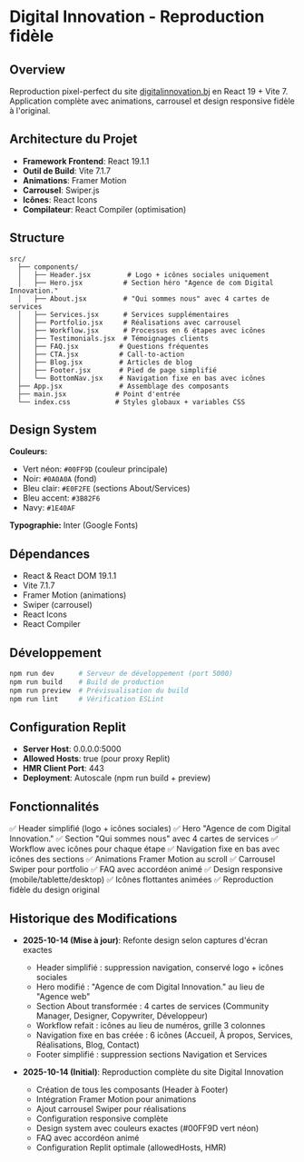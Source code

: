 # Digital Innovation - Reproduction fidèle

## Overview
Reproduction pixel-perfect du site [digitalinnovation.bj](https://www.digitalinnovation.bj/) en React 19 + Vite 7. Application complète avec animations, carrousel et design responsive fidèle à l'original.

## Architecture du Projet
- **Framework Frontend**: React 19.1.1
- **Outil de Build**: Vite 7.1.7
- **Animations**: Framer Motion
- **Carrousel**: Swiper.js
- **Icônes**: React Icons
- **Compilateur**: React Compiler (optimisation)

## Structure
```
src/
  ├── components/
  │   ├── Header.jsx         # Logo + icônes sociales uniquement
  │   ├── Hero.jsx          # Section héro "Agence de com Digital Innovation."
  │   ├── About.jsx         # "Qui sommes nous" avec 4 cartes de services
  │   ├── Services.jsx      # Services supplémentaires
  │   ├── Portfolio.jsx     # Réalisations avec carrousel
  │   ├── Workflow.jsx      # Processus en 6 étapes avec icônes
  │   ├── Testimonials.jsx  # Témoignages clients
  │   ├── FAQ.jsx          # Questions fréquentes
  │   ├── CTA.jsx          # Call-to-action
  │   ├── Blog.jsx         # Articles de blog
  │   ├── Footer.jsx       # Pied de page simplifié
  │   └── BottomNav.jsx    # Navigation fixe en bas avec icônes
  ├── App.jsx              # Assemblage des composants
  ├── main.jsx            # Point d'entrée
  └── index.css           # Styles globaux + variables CSS
```

## Design System
**Couleurs:**
- Vert néon: `#00FF9D` (couleur principale)
- Noir: `#0A0A0A` (fond)
- Bleu clair: `#E0F2FE` (sections About/Services)
- Bleu accent: `#3B82F6`
- Navy: `#1E40AF`

**Typographie:** Inter (Google Fonts)

## Dépendances
- React & React DOM 19.1.1
- Vite 7.1.7
- Framer Motion (animations)
- Swiper (carrousel)
- React Icons
- React Compiler

## Développement
```bash
npm run dev      # Serveur de développement (port 5000)
npm run build    # Build de production
npm run preview  # Prévisualisation du build
npm run lint     # Vérification ESLint
```

## Configuration Replit
- **Server Host**: 0.0.0.0:5000
- **Allowed Hosts**: true (pour proxy Replit)
- **HMR Client Port**: 443
- **Deployment**: Autoscale (npm run build + preview)

## Fonctionnalités
✅ Header simplifié (logo + icônes sociales)
✅ Hero "Agence de com Digital Innovation."
✅ Section "Qui sommes nous" avec 4 cartes de services
✅ Workflow avec icônes pour chaque étape
✅ Navigation fixe en bas avec icônes des sections
✅ Animations Framer Motion au scroll
✅ Carrousel Swiper pour portfolio
✅ FAQ avec accordéon animé
✅ Design responsive (mobile/tablette/desktop)
✅ Icônes flottantes animées
✅ Reproduction fidèle du design original

## Historique des Modifications
- **2025-10-14 (Mise à jour)**: Refonte design selon captures d'écran exactes
  - Header simplifié : suppression navigation, conservé logo + icônes sociales
  - Hero modifié : "Agence de com Digital Innovation." au lieu de "Agence web"
  - Section About transformée : 4 cartes de services (Community Manager, Designer, Copywriter, Développeur)
  - Workflow refait : icônes au lieu de numéros, grille 3 colonnes
  - Navigation fixe en bas créée : 6 icônes (Accueil, À propos, Services, Réalisations, Blog, Contact)
  - Footer simplifié : suppression sections Navigation et Services
  
- **2025-10-14 (Initial)**: Reproduction complète du site Digital Innovation
  - Création de tous les composants (Header à Footer)
  - Intégration Framer Motion pour animations
  - Ajout carrousel Swiper pour réalisations
  - Configuration responsive complète
  - Design system avec couleurs exactes (#00FF9D vert néon)
  - FAQ avec accordéon animé
  - Configuration Replit optimale (allowedHosts, HMR)
